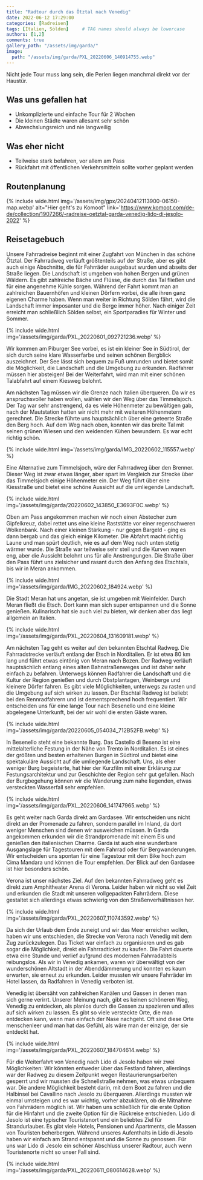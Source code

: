 ```yaml
---
title: "Radtour durch das Ötztal nach Venedig"
date: 2022-06-12 17:29:00
categories: [Radreisen]
tags: [Italien, Sölden]     # TAG names should always be lowercase
authors: [1,2]
comments: true
gallery_path: "/assets/img/garda/"
image:
  path: "/assets/img/garda/PXL_20220606_140914755.webp"
---
```


Nicht jede Tour muss lang sein, die Perlen liegen manchmal direkt vor der Haustür.

## Was uns gefallen hat

- Unkomplizierte und einfache Tour für 2 Wochen
- Die kleinen Städte waren allesamt sehr schön
- Abwechslungsreich und nie langweilig

## Was eher nicht

- Teilweise stark befahren, vor allem am Pass
- Rückfahrt mit öffentlichen Verkehrsmitteln sollte vorher geplant werden

## Routenplanung

{% include wide.html img='/assets/img/gpx/20240412113900-06150-map.webp' alt="Hier geht's zu Komoot" link='https://www.komoot.com/de-de/collection/1907266/-radreise-oetztal-garda-venedig-lido-di-jesolo-2022' %}

## Reisetagebuch

Unsere Fahrradreise beginnt mit einer Zugfahrt von München in das schöne Ötztal. Der Fahrradweg verläuft größtenteils auf der Straße, aber es gibt auch einige Abschnitte, die für Fahrräder ausgebaut wurden und abseits der Straße liegen. Die Landschaft ist umgeben von hohen Bergen und grünen Wäldern. Es gibt zahlreiche Bäche und Flüsse, die durch das Tal fließen und für eine angenehme Kühle sorgen. Während der Fahrt kommt man an zahlreichen Bauernhöfen und kleinen Dörfern vorbei, die alle ihren ganz eigenen Charme haben. Wenn man weiter in Richtung Sölden fährt, wird die Landschaft immer imposanter und die Berge immer höher. Nach einiger Zeit erreicht man schließlich Sölden selbst, ein Sportparadies für Winter und Sommer.

{% include wide.html img='/assets/img/garda/PXL_20220601_092721236.webp' %}

Wir kommen am Piburger See vorbei, es ist ein kleiner See in Südtirol, der sich durch seine klare Wasserfarbe und seinen schönen Bergblick auszeichnet. Der See lässt sich bequem zu Fuß umrunden und bietet somit die Möglichkeit, die Landschaft und die Umgebung zu erkunden. Radfahrer müssen hier absteigen! Bei der Weiterfahrt, wird man mit einer schönen Talabfahrt auf einem Kiesweg belohnt.

Am nächsten Tag müssen wir die Grenze nach Italien überqueren. Da wir es anspruchsvoller haben wollen, wählen wir den Weg über das Timmelsjoch. Der Tag war sehr anstrengend, da es viele Höhenmeter zu bewältigen gab, nach der Mautstation hatten wir nicht mehr mit weiteren Höhenmetern gerechnet. Die Strecke führte uns hauptsächlich über eine geteerte Straße den Berg hoch. Auf dem Weg nach oben, konnten wir das breite Tal mit seinen grünen Wiesen und den weidenden Kühen bewundern. Es war echt richtig schön.

{% include wide.html img='/assets/img/garda/IMG_20220602_115557.webp' %}

Eine Alternative zum Timmelsjoch, wäre der Fahrradweg über den Brenner. Dieser Weg ist zwar etwas länger, aber spart im Vergleich zur Strecke über das Timmelsjoch einige Höhenmeter ein. Der Weg führt über eine Kiesstraße und bietet eine schöne Aussicht auf die umliegende Landschaft.

{% include wide.html img='/assets/img/garda/20220602_143850_E3693F0C.webp' %}

Oben am Pass angekommen machen wir noch einen Abstecher zum Gipfelkreuz, dabei rettet uns eine kleine Raststätte vor einer regenschweren Wolkenbank. Nach einer kleinen Stärkung - nur gegen Bargeld - ging es dann bergab und das gleich einige Kilometer. Die Abfahrt macht richtig Laune und man spürt deutlich, wie es auf dem Weg nach unten stetig wärmer wurde. Die Straße war teilweise sehr steil und die Kurven waren eng, aber die Aussicht belohnt uns für alle Anstrengungen. Die Straße über den Pass führt uns zielsicher und rasant durch den Anfang des Etschtals, bis wir in Meran ankommen.

{% include wide.html img='/assets/img/garda/IMG_20220602_184924.webp' %}

Die Stadt Meran hat uns angetan, sie ist umgeben mit Weinfelder. Durch Meran fließt die Etsch. Dort kann man sich super entspannen und die Sonne genießen. Kulinarisch hat sie auch viel zu bieten, wir denken aber das liegt allgemein an Italien.

{% include wide.html img='/assets/img/garda/PXL_20220604_131609181.webp' %}

Am nächsten Tag geht es weiter auf den bekannten Etschtal Radweg. Die Fahrradstrecke verläuft entlang der Etsch in Norditalien. Er ist etwa 80 km lang und führt etwas eintönig von Meran nach Bozen. Der Radweg verläuft hauptsächlich entlang eines alten Bahnstraßenweges und ist daher sehr einfach zu befahren. Unterwegs können Radfahrer die Landschaft und die Kultur der Region genießen und durch Obstplantagen, Weinberge und kleinere Dörfer fahren. Es gibt viele Möglichkeiten, unterwegs zu rasten und die Umgebung auf sich wirken zu lassen. Der Etschtal Radweg ist beliebt bei den Rennradfahrern und ist dementsprechend hoch frequentiert. Wir entscheiden uns für eine lange Tour nach Besenello und eine kleine abgelegene Unterkunft, bei der wir wohl die ersten Gäste waren.

{% include wide.html img='/assets/img/garda/20220605_054034_712B52FB.webp' %}

In Besenello steht eine bekannte Burg. Das Castello di Beseno ist eine mittelalterliche Festung in der Nähe von Trento in Norditalien. Es ist eines der größten und besten erhaltenen Burgen in Südtirol und bietet eine spektakuläre Aussicht auf die umliegende Landschaft. Uns, als eher weniger Burg begeisterte, hat hier der Kurzfilm mit einer Erklärung zur Festungsarchitektur und zur Geschichte der Region sehr gut gefallen. Nach der Burgbegehung können wir die Wanderung zum nahe liegenden, etwas versteckten Wasserfall sehr empfehlen.

{% include wide.html img='/assets/img/garda/PXL_20220606_141747965.webp' %}

Es geht weiter nach Garda direkt am Gardasee. Wir entscheiden uns nicht direkt an der Promenade zu fahren, sondern parallel im Inland, da dort weniger Menschen sind denen wir ausweichen müssen. In Garda angekommen erkunden wir die Strandpromenade mit einem Eis und genießen den italienischen Charme. Garda ist auch eine wunderbare Ausgangslage für Tagestouren mit dem Fahrrad oder für Bergwanderungen. Wir entscheiden uns spontan für eine Tagestour mit dem Bike hoch zum Cima Mandara und können die Tour empfehlen. Der Blick auf den Gardasee ist hier besonders schön.

Verona ist unser nächstes Ziel. Auf den bekannten Fahrradweg geht es direkt zum Amphitheater Arena di Verona. Leider haben wir nicht so viel Zeit und erkunden die Stadt mit unseren vollgepackten Fahrrädern. Diese gestaltet sich allerdings etwas schwierig von den Straßenverhältnissen her.

{% include wide.html img='/assets/img/garda/PXL_20220607_110743592.webp' %}

Da sich der Urlaub dem Ende zuneigt und wir das Meer erreichen wollen, haben wir uns entschieden, die Strecke von Verona nach Venedig mit dem Zug zurückzulegen. Das Ticket war einfach zu organisieren und es gab sogar die Möglichkeit, direkt ein Fahrradticket zu kaufen. Die Fahrt dauerte etwa eine Stunde und verlief aufgrund des modernen Fahrradabteils reibungslos. Als wir in Venedig ankamen, waren wir überwältigt von der wunderschönen Altstadt in der Abenddämmerung und konnten es kaum erwarten, sie erneut zu erkunden. Leider mussten wir unsere Fahrräder im Hotel lassen, da Radfahren in Venedig verboten ist.

Venedig ist übersäht von zahlreichen Kanälen und Gassen in denen man sich gerne verirrt. Unserer Meinung nach, gibt es keinen schöneren Weg, Venedig zu entdecken, als planlos durch die Gassen zu spazieren und alles auf sich wirken zu lassen. Es gibt so viele versteckte Orte, die man entdecken kann, wenn man einfach der Nase nachgeht. Oft sind diese Orte menschenleer und man hat das Gefühl, als wäre man der einzige, der sie entdeckt hat.

{% include wide.html img='/assets/img/garda/PXL_20220607_184704614.webp' %}

Für die Weiterfahrt von Venedig nach Lido di Jesolo haben wir zwei Möglichkeiten: Wir könnten entweder über das Festland fahren, allerdings war der Radweg zu diesem Zeitpunkt wegen Restaurierungsarbeiten gesperrt und wir mussten die Schnellstraße nehmen, was etwas unbequem war. Die andere Möglichkeit besteht darin, mit dem Boot zu fahren und die Halbinsel bei Cavallino nach Jesolo zu überqueren. Allerdings mussten wir einmal umsteigen und es war wichtig, vorher abzuklären, ob die Mitnahme von Fahrrädern möglich ist. Wir haben uns schließlich für die erste Option für die Hinfahrt und die zweite Option für die Rückreise entschieden. Lido di Jesolo ist eine typischer Touristenort und ein beliebtes Ziel für Strandurlauber. Es gibt viele Hotels, Pensionen und Apartments, die Massen von Touristen beherbergen. Während unseres Aufenthalts in Lido di Jesolo haben wir einfach am Strand entspannt und die Sonne zu genossen. Für uns war Lido di Jesolo ein schöner Abschluss unserer Radtour, auch wenn Touristenorte nicht so unser Fall sind.

{% include wide.html img='/assets/img/garda/PXL_20220611_080614628.webp' %}
